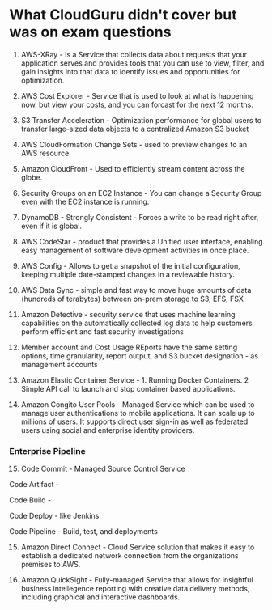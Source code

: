 # What CloudGuru didn't cover but was on exam questions

1. AWS-XRay - Is a Service that collects data about requests that your application serves and provides tools that you can use to view, filter, and gain insights into that data to identify issues and opportunities for optimization.


2. AWS Cost Explorer - Service that is used to look at what is happening now, but view your costs, and you can forcast for the next 12 months.

3. S3 Transfer Acceleration - Optimization performance for global users to transfer large-sized data objects to a centralized Amazon S3 bucket

4. AWS CloudFormation Change Sets - used to preview changes to an AWS resource

5. Amazon CloudFront - Used to efficiently stream content across the globe.

6. Security Groups on an EC2 Instance - You can change a Security Group even with the EC2 instance is running.

7. DynamoDB - Strongly Consistent - Forces a write to be read right after, even if it is global.

8. AWS CodeStar - product that provides a Unified user interface, enabling easy management of software development activities in once place.

9. AWS Config - Allows to get a snapshot of the initial configuration, keeping multiple date-stamped changes in a reviewable history.

10. AWS Data Sync - simple and fast way to move huge amounts of data (hundreds of terabytes) between on-prem storage to S3, EFS, FSX

11. Amazon Detective - security service that uses machine learning capabilities on the automatically collected log data to help customers perform efficient and fast security investigations

12. Member account and Cost Usage REports have the same setting options, time granularity, report output, and S3 bucket designation - as management accounts

13. Amazon Elastic Container Service - 1. Running Docker Containers. 2 Simple API call to launch and stop container based applications.

14. Amazon Congito User Pools - Managed Service which can be used to manage user authentications to mobile applications. It can scale up to millions of users. It supports direct user sign-in as well as federated users using social and enterprise identity providers.

### Enterprise Pipeline

15. Code Commit - Managed Source Control Service

Code Artifact -

Code Build -

Code Deploy - like Jenkins

Code Pipeline - Build, test, and deployments

15. Amazon Direct Connect - Cloud Service solution that makes it easy to establish a dedicated network connection from the organizations premises to AWS.

16. Amazon QuickSight - Fully-managed Service that allows for insightful business intellegence reporting with creative data delivery methods, including graphical and interactive dashboards.
